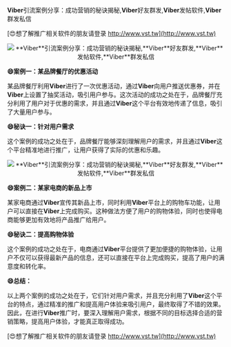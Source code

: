 **Viber**引流案例分享：成功营销的秘诀揭秘,**Viber**好友群发,**Viber**发帖软件,**Viber**群发私信

[😍想了解推广相关软件的朋友请登录 http://www.vst.tw](http://www.vst.tw)

 <center><img src="https://vst.tw/MP4/tuiguang/png/3.png" alt="**Viber**引流案例分享：成功营销的秘诀揭秘,**Viber**好友群发,**Viber**发帖软件,**Viber**群发私信"></center>

**😄案例一：某品牌餐厅的优惠活动**

某品牌餐厅利用**Viber**进行了一次优惠活动，通过**Viber**向用户推送优惠券，并在**Viber**上设置了抽奖活动，吸引用户参与。这次活动的成功之处在于，品牌餐厅充分利用了用户对于优惠的需求，并且通过**Viber**这个平台有效地传递了信息，吸引了大量用户参与。

**😄秘诀一：针对用户需求**

这个案例的成功之处在于，品牌餐厅能够深刻理解用户的需求，并且通过**Viber**这个平台精准地进行推广，让用户获得了实际的优惠和乐趣。

 <center><img src="https://vst.tw/MP4/tuiguang/png/4.png" alt="**Viber**引流案例分享：成功营销的秘诀揭秘,**Viber**好友群发,**Viber**发帖软件,**Viber**群发私信"></center>

**😄案例二：某家电商的新品上市**

某家电商通过**Viber**宣传其新品上市，同时利用**Viber**平台上的购物车功能，让用户可以直接在**Viber**上完成购买。这种做法方便了用户的购物体验，同时也使得电商能够更加有效地将产品推广给用户。

**😄秘诀二：提高购物体验**

这个案例的成功之处在于，电商通过**Viber**平台提供了更加便捷的购物体验，让用户不仅可以获得最新产品的信息，还可以直接在平台上完成购买，提高了用户的满意度和转化率。

**😄总结：**

以上两个案例的成功之处在于，它们针对用户需求，并且充分利用了**Viber**这个平台的特点，通过精准的推广和提高用户体验来吸引用户，最终取得了不错的效果。因此，在进行**Viber**推广时，要深入理解用户需求，根据不同的目标选择合适的营销策略，提高用户体验，才能真正取得成功。

[😍想了解推广相关软件的朋友请登录 http://www.vst.tw](http://www.vst.tw)



